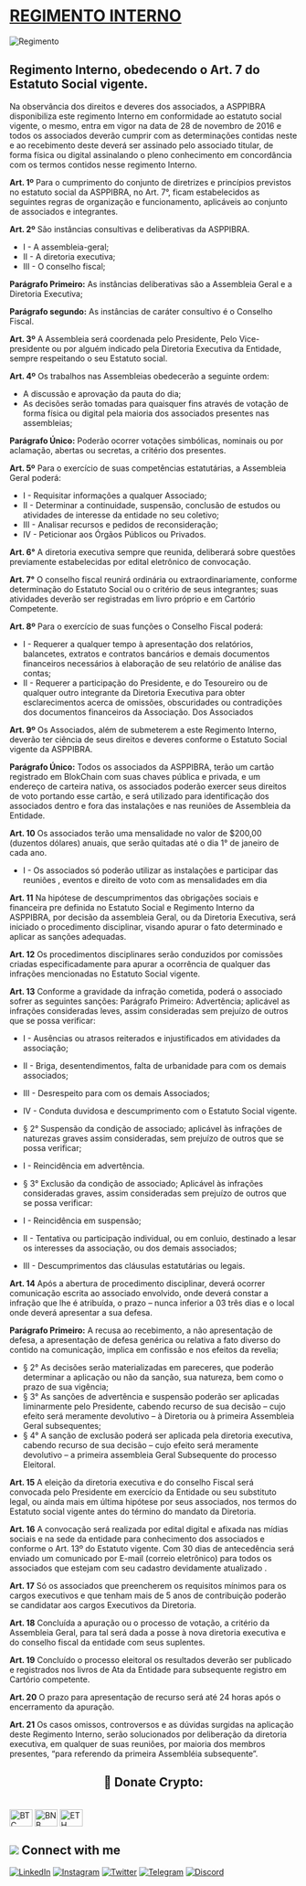 # [REGIMENTO INTERNO](https://www.asppibra.com.br/)

![Regimento](https://github.com/ASPPIBRA-DAO/ASPPIBRA-DAO/assets/80177249/5f55721c-698b-4aa1-a552-26b519775f24)


## Regimento Interno, obedecendo o Art. 7 do Estatuto Social vigente.

Na observância dos direitos e deveres dos associados, a ASPPIBRA disponibiliza este regimento Interno em conformidade ao estatuto social vigente, o mesmo, entra em vigor na data de 28 de novembro de 2016 e todos os associados deverão cumprir com as determinações contidas neste e ao recebimento deste deverá ser assinado pelo associado titular, de forma física ou digital assinalando o pleno conhecimento em concordância com os termos contidos nesse regimento Interno.

**Art. 1º** 
Para o cumprimento do conjunto de diretrizes e princípios previstos no estatuto social da ASPPIBRA, no Art. 7°, ficam estabelecidos as seguintes regras de organização e funcionamento, aplicáveis ao conjunto de associados e integrantes.

**Art. 2º** 
São instâncias consultivas e deliberativas da ASPPIBRA.

- I - A assembleia-geral;
- II - A diretoria executiva;
- III - O conselho fiscal;

**Parágrafo Primeiro:** 
As instâncias deliberativas são a Assembleia Geral e a Diretoria Executiva;

**Parágrafo segundo:** 
As instâncias de caráter consultivo é o Conselho Fiscal.

**Art. 3º** 
A Assembleia será coordenada pelo Presidente, Pelo Vice-presidente ou por alguém indicado pela Diretoria Executiva da Entidade, sempre respeitando o seu Estatuto social.

**Art. 4º** 
Os trabalhos nas Assembleias obedecerão a seguinte ordem:

- A discussão e aprovação da pauta do dia;
- As decisões serão tomadas para quaisquer fins através de votação de forma física ou digital pela maioria dos associados presentes nas assembleias;

**Parágrafo Único:** 
Poderão ocorrer votações simbólicas, nominais ou por aclamação, abertas ou secretas, a critério dos presentes.

**Art. 5º** 
Para o exercício de suas competências estatutárias, a Assembleia Geral poderá:

- I - Requisitar informações a qualquer Associado;
- II - Determinar a continuidade, suspensão, conclusão de estudos ou atividades de interesse da entidade no seu coletivo;
- III - Analisar recursos e pedidos de reconsideração;
- IV - Peticionar aos Órgãos Públicos ou Privados.

**Art. 6°** 
A diretoria executiva sempre que reunida, deliberará sobre questões previamente estabelecidas por edital eletrônico de convocação.

**Art. 7°** 
O conselho fiscal reunirá ordinária ou extraordinariamente, conforme determinação do Estatuto Social ou o critério de seus integrantes; suas atividades deverão ser registradas em livro próprio e em Cartório Competente.

**Art. 8º** 
Para o exercício de suas funções o Conselho Fiscal poderá:

- I - Requerer a qualquer tempo à apresentação dos relatórios, balancetes, extratos e contratos bancários e demais documentos financeiros necessários à elaboração de seu relatório de análise das contas;
- II - Requerer a participação do Presidente, e do Tesoureiro ou de qualquer outro integrante da Diretoria Executiva para obter esclarecimentos acerca de omissões, obscuridades ou contradições dos documentos financeiros da Associação.
Dos Associados 

**Art. 9º** 
Os Associados, além de submeterem a este Regimento Interno, deverão ter ciência de seus direitos e deveres conforme o Estatuto Social vigente da ASPPIBRA.

**Parágrafo Único:** 
Todos os associados da ASPPIBRA, terão um cartão registrado em BlokChain com suas chaves pública e privada, e um endereço de carteira nativa, os associados poderão exercer seus direitos de voto portando esse cartão, e será utilizado para identificação dos associados dentro e fora das instalações e nas reuniões de Assembleia da Entidade.

**Art. 10** 
Os associados terão uma mensalidade no valor de $200,00 (duzentos dólares) anuais, que serão quitadas até o dia 1° de janeiro de cada ano.

- I - Os associados só poderão utilizar as instalações e participar das reuniões , eventos e direito de voto com as mensalidades em dia

**Art. 11** 
Na hipótese de descumprimentos das obrigações sociais e financeira pre definida no Estatuto Social e Regimento Interno da ASPPIBRA, por decisão da assembleia Geral, ou da Diretoria Executiva, será iniciado o procedimento disciplinar, visando apurar o fato determinado e aplicar as sanções adequadas.

**Art. 12** 
Os procedimentos disciplinares serão conduzidos por comissões criadas especificadamente para apurar a ocorrência de qualquer das infrações mencionadas no Estatuto Social vigente.

**Art. 13** 
Conforme a gravidade da infração cometida, poderá o associado sofrer as seguintes sanções:
Parágrafo Primeiro: Advertência; aplicável as infrações consideradas leves, assim consideradas sem prejuízo de outros que se possa verificar:

- I - Ausências ou atrasos reiterados e injustificados em atividades da associação;
- II - Briga, desentendimentos, falta de urbanidade para com os demais associados;
- III - Desrespeito para com os demais Associados;
- IV - Conduta duvidosa e descumprimento com o Estatuto Social vigente.
- § 2° Suspensão da condição de associado; aplicável às infrações de naturezas graves assim consideradas, sem prejuízo de outros que se possa verificar;
- I - Reincidência em advertência.
- § 3° Exclusão da condição de associado; Aplicável às infrações consideradas graves, assim consideradas sem prejuízo de outros que se possa verificar:

- I - Reincidência em suspensão;
- II - Tentativa ou participação individual, ou em conluio, destinado a lesar os interesses da associação, ou dos demais associados;
- III - Descumprimentos das cláusulas estatutárias ou legais.

**Art. 14** 
Após a abertura de procedimento disciplinar, deverá ocorrer comunicação escrita ao associado envolvido, onde deverá constar a infração que lhe é atribuída, o prazo – nunca inferior a 03 três dias e o local onde deverá apresentar a sua defesa.

**Parágrafo Primeiro:** 
A recusa ao recebimento, a não apresentação de defesa, a apresentação de defesa genérica ou relativa a fato diverso do contido na comunicação, implica em confissão e nos efeitos da revelia;

- § 2° As decisões serão materializadas em pareceres, que poderão determinar a aplicação ou não da sanção, sua natureza, bem como o prazo de sua vigência;
- § 3° As sanções de advertência e suspensão poderão ser aplicadas liminarmente pelo Presidente, cabendo recurso de sua decisão – cujo efeito será meramente devolutivo – à Diretoria ou à primeira Assembleia Geral subsequentes;
- § 4° A sanção de exclusão poderá ser aplicada pela diretoria executiva, cabendo recurso de sua decisão – cujo efeito será meramente devolutivo – a primeira assembleia Geral Subsequente do processo Eleitoral.

**Art. 15** 
A eleição da diretoria executiva e do conselho Fiscal será convocada pelo Presidente em exercício da Entidade ou seu substituto legal, ou ainda mais em última hipótese por seus associados, nos termos do Estatuto social vigente antes do término do mandato da Diretoria.

**Art. 16** 
A convocação será realizada por edital digital e afixada nas mídias sociais e na sede da entidade para conhecimento dos associados e conforme o Art. 13º do Estatuto vigente. Com 30 dias de antecedência será enviado um comunicado por E-mail (correio eletrônico) para todos os associados que estejam com seu cadastro devidamente atualizado .

**Art. 17** 
Só os associados que preencherem os requisitos mínimos para os cargos executivos e que tenham mais de 5 anos de contribuição poderão se candidatar aos cargos Executivos da Diretoria.

**Art. 18** 
Concluída a apuração ou o processo de votação, a critério da Assembleia Geral, para tal será dada a posse à nova diretoria executiva e do conselho fiscal da entidade com seus suplentes.

**Art. 19** 
Concluído o processo eleitoral os resultados deverão ser publicado e registrados nos livros de Ata da Entidade para subsequente registro em Cartório competente.

**Art. 20** 
O prazo para apresentação de recurso será até 24 horas após o encerramento da apuração.

**Art. 21** 
Os casos omissos, controversos e as dúvidas surgidas na aplicação deste Regimento Interno, serão solucionados por deliberação da diretoria executiva, em qualquer de suas reuniões, por maioria dos membros presentes, “para referendo da primeira Assembléia subsequente”.

## <h2 align="center">🎁 Donate Crypto:</h2>


<div style="display: inline_block"><br>
 <img align="center" alt="BTC" height="30" width="40" src="https://user-images.githubusercontent.com/80177249/180482937-475896ac-4853-470f-80da-dae18bcf7748.svg">
 <img align="center" alt="BNB" height="30" width="40" src="https://user-images.githubusercontent.com/80177249/180481724-2560053f-dcd3-4879-a63f-5801eb373e66.svg">
 <img align="center" alt="ETH" height="30" width="40" src="https://user-images.githubusercontent.com/80177249/180481896-cf45cdde-72f9-4986-8181-9ee64fae126d.svg">
 
 ## <img src="https://img.icons8.com/nolan/25/computer.png"/> Connect with me

[![LinkedIn](https://img.shields.io/badge/linkedin-%230077B5.svg?&style=for-the-badge&logo=linkedin&logoColor=white)](https://linkedin.com/company/asppibra-dao/) 
[![Instagram](https://img.shields.io/badge/Instagram-%23E4405F.svg?style=for-the-badge&logo=Instagram&logoColor=white)](https://instagram.com/asppibra/) 
[![Twitter](https://img.shields.io/badge/twitter-%231DA1F2.svg?&style=for-the-badge&logo=twitter&logoColor=white)](https://twitter.com/ASPPIBRA_ORG) 
[![Telegram](https://img.shields.io/badge/Telegram-2CA5E0?style=for-the-badge&logo=telegram&logoColor=white)](https://t.me/Mundo_Digital_BR)
[![Discord](https://img.shields.io/badge/Discord-7289DA?style=for-the-badge&logo=discord&logoColor=white)](https://discord)

 
</div>
